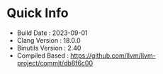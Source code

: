 # Quick Info
* Build Date : 2023-09-01
* Clang Version : 18.0.0
* Binutils Version : 2.40
* Compiled Based : https://github.com/llvm/llvm-project/commit/db8f6c00
